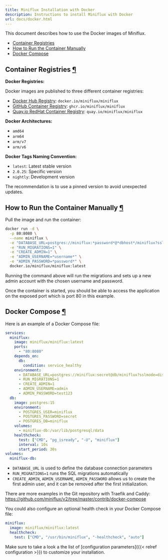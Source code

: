 ```yaml
---
title: Miniflux Installation with Docker
description: Instructions to install Miniflux with Docker
url: docs/docker.html
---
```


This document describes how to use the Docker images of Miniflux.

- [Container Registries](#registries)
- [How to Run the Container Manually](#docker)
- [Docker Compose](#docker-compose)

<h2 id="registries">Container Registries <a class="anchor" href="#registries" title="Permalink">¶</a></h2>

**Docker Registries:**

Docker images are published to three different container registries:

- [Docker Hub Registry](https://hub.docker.com/r/miniflux/miniflux): `docker.io/miniflux/miniflux`
- [GitHub Container Registry](https://github.com/miniflux/v2/pkgs/container/miniflux): `ghcr.io/miniflux/miniflux`
- [Quay.io RedHat Container Registry](https://quay.io/repository/miniflux/miniflux): `quay.io/miniflux/miniflux`

**Docker Architectures:**

- `amd64`
- `arm64`
- `arm/v7`
- `arm/v6`

**Docker Tags Naming Convention:**

- `latest`: Latest stable version
- `2.0.25`: Specific version
- `nightly`: Development version

The recommendation is to use a pinned version to avoid unexpected updates.

<h2 id="docker">How to Run the Container Manually <a class="anchor" href="#docker" title="Permalink">¶</a></h2>

Pull the image and run the container:

```bash
docker run -d \
  -p 80:8080 \
  --name miniflux \
  -e "DATABASE_URL=postgres://miniflux:*password*@*dbhost*/miniflux?sslmode=disable" \
  -e "RUN_MIGRATIONS=1" \
  -e "CREATE_ADMIN=1" \
  -e "ADMIN_USERNAME=*username*" \
  -e "ADMIN_PASSWORD=*password*" \
  docker.io/miniflux/miniflux:latest
```

Running the command above will run the migrations and sets up a new admin account with the chosen username and password.

Once the container is started, you should be able to access the application on the exposed port which is port 80 in this example.

<h2 id="docker-compose">Docker Compose <a class="anchor" href="#docker-compose" title="Permalink">¶</a></h2>

Here is an example of a Docker Compose file:

```yaml
services:
  miniflux:
    image: miniflux/miniflux:latest
    ports:
      - "80:8080"
    depends_on:
      db:
        condition: service_healthy
    environment:
      - DATABASE_URL=postgres://miniflux:secret@db/miniflux?sslmode=disable
      - RUN_MIGRATIONS=1
      - CREATE_ADMIN=1
      - ADMIN_USERNAME=admin
      - ADMIN_PASSWORD=test123
  db:
    image: postgres:15
    environment:
      - POSTGRES_USER=miniflux
      - POSTGRES_PASSWORD=secret
      - POSTGRES_DB=miniflux
    volumes:
      - miniflux-db:/var/lib/postgresql/data
    healthcheck:
      test: ["CMD", "pg_isready", "-U", "miniflux"]
      interval: 10s
      start_period: 30s
volumes:
  miniflux-db:
```

- `DATABASE_URL` is used to define the database connection parameters
- `RUN_MIGRATIONS=1` runs the SQL migrations automatically
- `CREATE_ADMIN`, `ADMIN_USERNAME`, `ADMIN_PASSWORD` allows us to create the first admin user, and it can be removed after the first initialization.

There are more examples in the Git repository with Traefik and Caddy: https://github.com/miniflux/v2/tree/master/contrib/docker-compose

You could also configure an optional health check in your Docker Compose file:

```yaml
miniflux:
  image: miniflux/miniflux:latest
  healthcheck:
    test: ["CMD", "/usr/bin/miniflux", "-healthcheck", "auto"]
```

Make sure to take a look a the list of [configuration parameters]({{< relref configuration >}}) to customize your installation.
